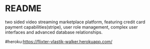 # README

two sided video streaming marketplace platform, featuring credit card payment capabilities(stripe), user role management, complex user interfaces and advanced database relationships.

#heroku:https://flixter-vlastik-walker.herokuapp.com/



